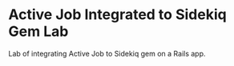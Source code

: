 # Active Job Integrated to Sidekiq Gem Lab

Lab of integrating Active Job to Sidekiq
gem on a Rails app.
